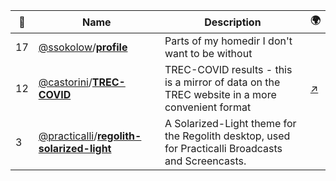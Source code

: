 |:star2: | Name | Description | 🌍|
|---|---|---|---|
|17|[@ssokolow](https://github.com/ssokolow)/[**profile**](https://github.com/ssokolow/profile)|Parts of my homedir I don't want to be without||
|12|[@castorini](https://github.com/castorini)/[**TREC-COVID**](https://github.com/castorini/TREC-COVID)|TREC-COVID results - this is a mirror of data on the TREC website in a more convenient format|[:arrow_upper_right:](https://ir.nist.gov/covidSubmit/)|
|3|[@practicalli](https://github.com/practicalli)/[**regolith-solarized-light**](https://github.com/practicalli/regolith-solarized-light)|A Solarized-Light theme for the Regolith desktop, used for Practicalli Broadcasts and Screencasts.||

